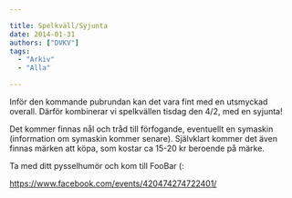 ```yaml
---

title: Spelkväll/Syjunta
date: 2014-01-31
authors: ["DVKV"]
tags:
  - "Arkiv"
  - "Alla"

---
```


Inför den kommande pubrundan kan det vara fint med en utsmyckad overall.
Därför kombinerar vi spelkvällen tisdag den 4/2, med en syjunta!

Det kommer finnas nål och tråd till förfogande, eventuellt en symaskin
(information om symaskin kommer senare). Självklart kommer det även
finnas märken att köpa, som kostar ca 15-20 kr beroende på märke.

Ta med ditt pysselhumör och kom till FooBar (:

https://www.facebook.com/events/420474274722401/
